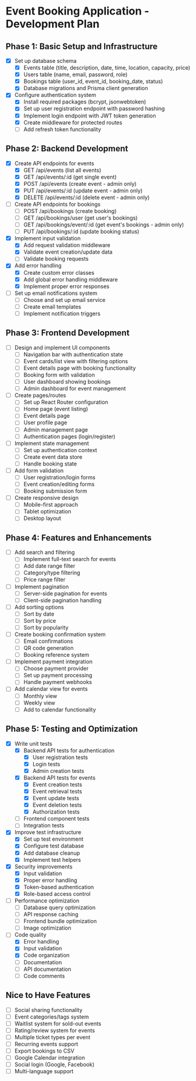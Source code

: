 # Event Booking Application - Development Plan

## Phase 1: Basic Setup and Infrastructure 
- [x] Set up database schema
  - [x] Events table (title, description, date, time, location, capacity, price)
  - [x] Users table (name, email, password, role)
  - [x] Bookings table (user_id, event_id, booking_date, status)
  - [x] Database migrations and Prisma client generation
- [x] Configure authentication system
  - [x] Install required packages (bcrypt, jsonwebtoken)
  - [x] Set up user registration endpoint with password hashing
  - [x] Implement login endpoint with JWT token generation
  - [x] Create middleware for protected routes
  - [ ] Add refresh token functionality

## Phase 2: Backend Development
- [x] Create API endpoints for events
  - [x] GET /api/events (list all events)
  - [x] GET /api/events/:id (get single event)
  - [x] POST /api/events (create event - admin only)
  - [x] PUT /api/events/:id (update event - admin only)
  - [x] DELETE /api/events/:id (delete event - admin only)
- [ ] Create API endpoints for bookings
  - [ ] POST /api/bookings (create booking)
  - [ ] GET /api/bookings/user (get user's bookings)
  - [ ] GET /api/bookings/event/:id (get event's bookings - admin only)
  - [ ] PUT /api/bookings/:id (update booking status)
- [x] Implement input validation
  - [x] Add request validation middleware
  - [x] Validate event creation/update data
  - [ ] Validate booking requests
- [x] Add error handling
  - [x] Create custom error classes
  - [x] Add global error handling middleware
  - [x] Implement proper error responses
- [ ] Set up email notifications system
  - [ ] Choose and set up email service
  - [ ] Create email templates
  - [ ] Implement notification triggers

## Phase 3: Frontend Development
- [ ] Design and implement UI components
  - [ ] Navigation bar with authentication state
  - [ ] Event cards/list view with filtering options
  - [ ] Event details page with booking functionality
  - [ ] Booking form with validation
  - [ ] User dashboard showing bookings
  - [ ] Admin dashboard for event management
- [ ] Create pages/routes
  - [ ] Set up React Router configuration
  - [ ] Home page (event listing)
  - [ ] Event details page
  - [ ] User profile page
  - [ ] Admin management page
  - [ ] Authentication pages (login/register)
- [ ] Implement state management
  - [ ] Set up authentication context
  - [ ] Create event data store
  - [ ] Handle booking state
- [ ] Add form validation
  - [ ] User registration/login forms
  - [ ] Event creation/editing forms
  - [ ] Booking submission form
- [ ] Create responsive design
  - [ ] Mobile-first approach
  - [ ] Tablet optimization
  - [ ] Desktop layout

## Phase 4: Features and Enhancements
- [ ] Add search and filtering
  - [ ] Implement full-text search for events
  - [ ] Add date range filter
  - [ ] Category/type filtering
  - [ ] Price range filter
- [ ] Implement pagination
  - [ ] Server-side pagination for events
  - [ ] Client-side pagination handling
- [ ] Add sorting options
  - [ ] Sort by date
  - [ ] Sort by price
  - [ ] Sort by popularity
- [ ] Create booking confirmation system
  - [ ] Email confirmations
  - [ ] QR code generation
  - [ ] Booking reference system
- [ ] Implement payment integration
  - [ ] Choose payment provider
  - [ ] Set up payment processing
  - [ ] Handle payment webhooks
- [ ] Add calendar view for events
  - [ ] Monthly view
  - [ ] Weekly view
  - [ ] Add to calendar functionality

## Phase 5: Testing and Optimization
- [x] Write unit tests
  - [x] Backend API tests for authentication
    - [x] User registration tests
    - [x] Login tests
    - [x] Admin creation tests
  - [x] Backend API tests for events
    - [x] Event creation tests
    - [x] Event retrieval tests
    - [x] Event update tests
    - [x] Event deletion tests
    - [x] Authorization tests
  - [ ] Frontend component tests
  - [ ] Integration tests
- [x] Improve test infrastructure
  - [x] Set up test environment
  - [x] Configure test database
  - [x] Add database cleanup
  - [x] Implement test helpers
- [x] Security improvements
  - [x] Input validation
  - [x] Proper error handling
  - [x] Token-based authentication
  - [x] Role-based access control
- [ ] Performance optimization
  - [ ] Database query optimization
  - [ ] API response caching
  - [ ] Frontend bundle optimization
  - [ ] Image optimization
- [ ] Code quality
  - [x] Error handling
  - [x] Input validation
  - [x] Code organization
  - [ ] Documentation
  - [ ] API documentation
  - [ ] Code comments

## Nice to Have Features
- [ ] Social sharing functionality
- [ ] Event categories/tags system
- [ ] Waitlist system for sold-out events
- [ ] Rating/review system for events
- [ ] Multiple ticket types per event
- [ ] Recurring events support
- [ ] Export bookings to CSV
- [ ] Google Calendar integration
- [ ] Social login (Google, Facebook)
- [ ] Multi-language support
